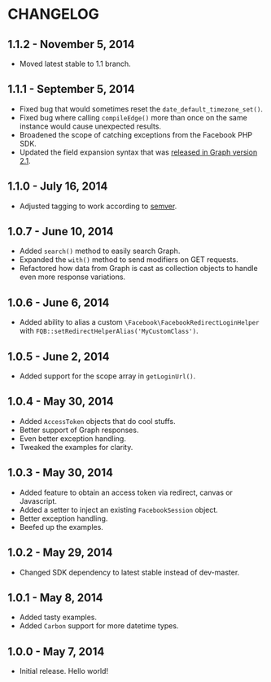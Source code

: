 # CHANGELOG


## 1.1.2 - November 5, 2014

- Moved latest stable to 1.1 branch.


## 1.1.1 - September 5, 2014

- Fixed bug that would sometimes reset the `date_default_timezone_set()`.
- Fixed bug where calling `compileEdge()` more than once on the same instance would cause unexpected results.
- Broadened the scope of catching exceptions from the Facebook PHP SDK.
- Updated the field expansion syntax that was [released in Graph version 2.1](https://developers.facebook.com/docs/graph-api/using-graph-api/v2.1#fieldexpansion).


## 1.1.0 - July 16, 2014

- Adjusted tagging to work according to [semver](http://semver.org/).


## 1.0.7 - June 10, 2014

- Added `search()` method to easily search Graph.
- Expanded the `with()` method to send modifiers on GET requests.
- Refactored how data from Graph is cast as collection objects to handle even more response variations.


## 1.0.6 - June 6, 2014

- Added ability to alias a custom `\Facebook\FacebookRedirectLoginHelper` with `FQB::setRedirectHelperAlias('MyCustomClass')`.


## 1.0.5 - June 2, 2014

- Added support for the scope array in `getLoginUrl()`.


## 1.0.4 - May 30, 2014

- Added `AccessToken` objects that do cool stuffs.
- Better support of Graph responses.
- Even better exception handling.
- Tweaked the examples for clarity.


## 1.0.3 - May 30, 2014

- Added feature to obtain an access token via redirect, canvas or Javascript.
- Added a setter to inject an existing `FacebookSession` object.
- Better exception handling.
- Beefed up the examples.


## 1.0.2 - May 29, 2014

- Changed SDK dependency to latest stable instead of dev-master.


## 1.0.1 - May 8, 2014

- Added tasty examples.
- Added `Carbon` support for more datetime types.


## 1.0.0 - May 7, 2014

- Initial release. Hello world!
